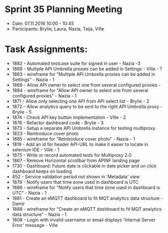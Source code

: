 # Sprint 35 Planning Meeting
* Date: 07.11.2016 10:00 - 10:45
* Participants: Brylie, Laura, Nazia, Taija, Ville

# Task Assignments:
* 1882 - Automated testcase suite for signed in user - Nazia -3
* 1868 - Multiple API Umbrella proxies can be added in Settings - Ville - 1
* 1883 - wireframe for "Multiple API Umbrella proxies can be added in Settings" - Nazia - 1
* 1869 - Allow API owner to select one from several configured proxies - 
* 1884 - wireframe for "Allow API owner to select one from several configured proxies" - Nazia - 1
* 1871 - Allow only selecting one API from API select list - Brylie - 2
* 1872 - Allow analytics query to be sent to the right API Umbrella proxy - Brylie - 5
* 1874 - Check API key button implementation - Ville - 2
* 1876 - Refactor dashboard code - Brylie - 3
* 1873 - Setup a separate API Umbrella instance for testing multiproxy 
* 1823 - Reintroduce cover photo
* 1885 - wireframe for "Reintroduce cover photo" - Nazia - 1
* 1819 - Add an id for header API-URL to make it easier to locate in selenium IDE - Ville - 1
* 1875 - Write or record automated tests for Multiproxy 2.0
* 1867 - Remove Horizontal scrollbar from APINF landing page
* 1730 - Dashboard: Future date is clickable in date picker and on click dashboard keeps on loading
* 852 - Service validation period not shown in 'Metadata' view
* 1878 - Notify users that time zone used in dashboard is UTC
* 1886 - wireframe for "Notify users that time zone used in dashboard is UTC" - Nazia - 1
* 1881 - Create an eMQTT dashboard to fit MQT analytics data structure - Damir
* 1888 - wireframe for "Create an eMQTT dashboard to fit MQT analytics data structure" - Nazia - 1
* 1808 - Login with invalid username or email displays 'Internal Server Error' message - Ville
